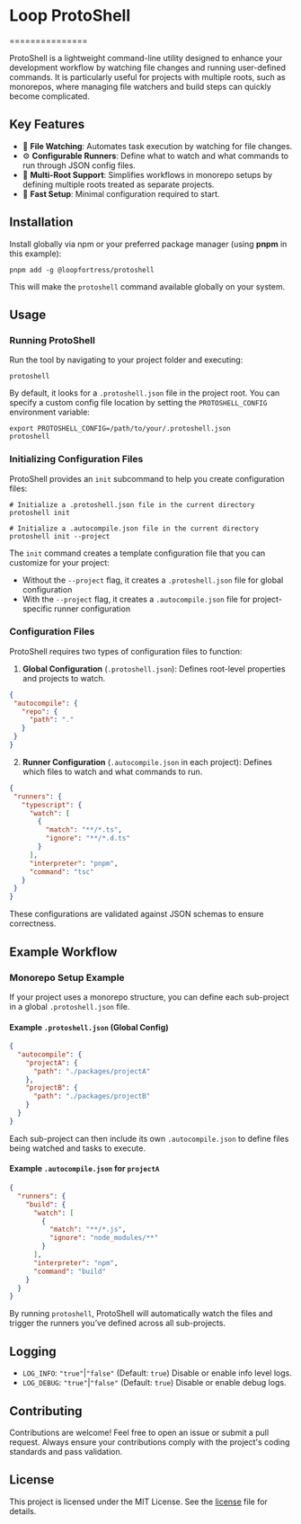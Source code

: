 # Loop ProtoShell
===============

ProtoShell is a lightweight command-line utility designed to enhance your development workflow by watching file changes and running user-defined commands.
It is particularly useful for projects with multiple roots, such as monorepos, where managing file watchers and build steps can quickly become complicated.

## Key Features
- 🔄 **File Watching**: Automates task execution by watching for file changes.
- ⚙ **Configurable Runners**: Define what to watch and what commands to run through JSON config files.
- 📂 **Multi-Root Support**: Simplifies workflows in monorepo setups by defining multiple roots treated as separate projects.
- 🚀 **Fast Setup**: Minimal configuration required to start.

## Installation

Install globally via npm or your preferred package manager (using **pnpm** in this example):

```shell
pnpm add -g @loopfortress/protoshell
```

This will make the `protoshell` command available globally on your system.

## Usage

### Running ProtoShell

Run the tool by navigating to your project folder and executing:

```shell
protoshell
```

By default, it looks for a `.protoshell.json` file in the project root.
You can specify a custom config file location by setting the `PROTOSHELL_CONFIG` environment variable: 

```shell
export PROTOSHELL_CONFIG=/path/to/your/.protoshell.json
protoshell
```

### Initializing Configuration Files

ProtoShell provides an `init` subcommand to help you create configuration files:

```shell
# Initialize a .protoshell.json file in the current directory
protoshell init

# Initialize a .autocompile.json file in the current directory
protoshell init --project
```

The `init` command creates a template configuration file that you can customize for your project:
- Without the `--project` flag, it creates a `.protoshell.json` file for global configuration
- With the `--project` flag, it creates a `.autocompile.json` file for project-specific runner configuration

### Configuration Files

ProtoShell requires two types of configuration files to function:

1. **Global Configuration** (`.protoshell.json`): Defines root-level properties and projects to watch.

```json
{
 "autocompile": {
   "repo": {
     "path": "."
   }
 }
}
```

2. **Runner Configuration** (`.autocompile.json` in each project): Defines which files to watch and what commands to run.

```json
{
 "runners": {
   "typescript": {
     "watch": [
       {
         "match": "**/*.ts",
         "ignore": "**/*.d.ts"
       }
     ],
     "interpreter": "pnpm",
     "command": "tsc"
   }
 }
}
```

These configurations are validated against JSON schemas to ensure correctness.

## Example Workflow

### Monorepo Setup Example

If your project uses a monorepo structure, you can define each sub-project in a global `.protoshell.json` file.

#### Example `.protoshell.json` (Global Config) 

```json
{
  "autocompile": {
    "projectA": {
      "path": "./packages/projectA"
    },
    "projectB": {
      "path": "./packages/projectB"
    }
  }
}
```

Each sub-project can then include its own `.autocompile.json` to define files being watched and tasks to execute.

#### Example `.autocompile.json` for `projectA` 

```json
{
  "runners": {
    "build": {
      "watch": [
        {
          "match": "**/*.js",
          "ignore": "node_modules/**"
        }
      ],
      "interpreter": "npm",
      "command": "build"
    }
  }
}
```

By running `protoshell`, ProtoShell will automatically watch the files and trigger the runners you’ve defined across all sub-projects.

## Logging

- `LOG_INFO`: `"true"`|`"false"` (Default: `true`) Disable or enable info level logs.
- `LOG_DEBUG`: `"true"`|`"false"` (Default: `true`) Disable or enable debug logs.

## Contributing

Contributions are welcome! Feel free to open an issue or submit a pull request. Always ensure your contributions comply with the project's coding standards and pass validation.

## License

This project is licensed under the MIT License. See the [license](license) file for details.
